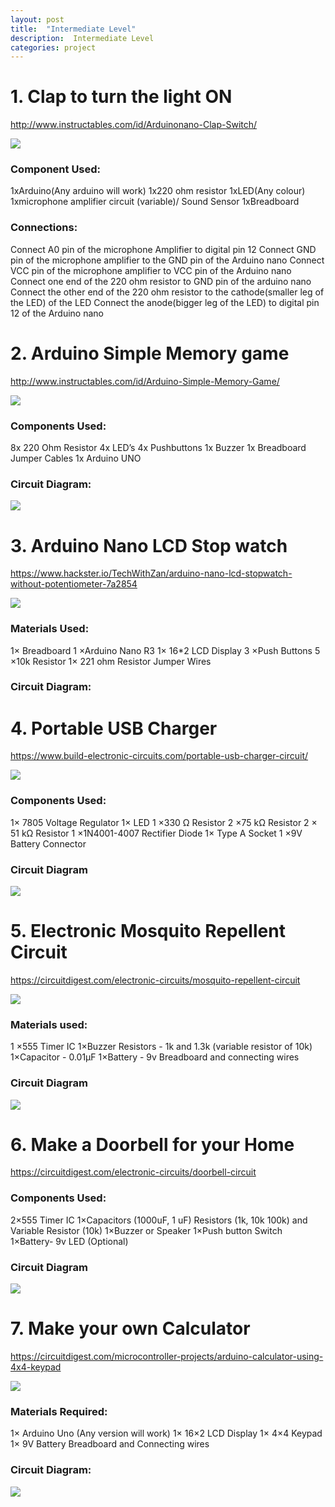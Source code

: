 ```yaml
---
layout: post
title:  "Intermediate Level"
description:  Intermediate Level
categories: project
---
```





# 1. Clap to turn the light ON

http://www.instructables.com/id/Arduinonano-Clap-Switch/

![]({{site.baseurl}}/images/Project/NANO/nano1.png)


### Component Used:
1xArduino(Any arduino will work)
1x220 ohm resistor
1xLED(Any colour)
1xmicrophone amplifier circuit (variable)/ Sound Sensor
1xBreadboard
 
### Connections:
Connect A0 pin of the microphone Amplifier to digital pin 12
Connect GND pin of the microphone amplifier to the GND pin of the Arduino nano
Connect VCC pin of the microphone amplifier to VCC pin of the Arduino nano
Connect one end of the 220 ohm resistor to GND pin of the arduino nano
Connect the other end of the 220 ohm resistor to the cathode(smaller leg of the LED) of the LED
Connect the anode(bigger leg of the LED) to digital pin 12 of the Arduino nano
 



# 2. Arduino Simple Memory game

http://www.instructables.com/id/Arduino-Simple-Memory-Game/

![]({{site.baseurl}}/images/Project/NANO/nano1.png)


### Components Used:
8x 220 Ohm Resistor
4x LED’s
4x Pushbuttons
1x Buzzer
1x Breadboard
Jumper Cables
1x Arduino UNO

### Circuit Diagram:

![]({{site.baseurl}}/images/Project/NANO/nano1.png)



# 3. Arduino  Nano LCD Stop watch
https://www.hackster.io/TechWithZan/arduino-nano-lcd-stopwatch-without-potentiometer-7a2854

![]({{site.baseurl}}/images/Project/NANO/nano1.png)


### Materials Used:
1× Breadboard
1 ×Arduino Nano R3
1× 16*2 LCD Display
3 ×Push Buttons
5 ×10k Resistor
1× 221 ohm Resistor
Jumper Wires  

### Circuit Diagram:


# 4. Portable USB Charger
https://www.build-electronic-circuits.com/portable-usb-charger-circuit/

![]({{site.baseurl}}/images/Project/NANO/nano1.png)


### Components Used:
1× 7805    Voltage Regulator
1× LED
1 ×330 Ω Resistor
2 ×75 kΩ Resistor
2 × 51 kΩ Resistor
1 ×1N4001-4007 Rectifier Diode
1× Type A Socket
1 ×9V Battery Connector

### Circuit Diagram

![]({{site.baseurl}}/images/Project/NANO/nano1.png)






# 5. Electronic Mosquito Repellent Circuit
https://circuitdigest.com/electronic-circuits/mosquito-repellent-circuit

![]({{site.baseurl}}/images/Project/NANO/nano1.png)



### Materials used:
1 ×555 Timer IC
1×Buzzer
Resistors - 1k and 1.3k (variable resistor of 10k)
1×Capacitor - 0.01µF
1×Battery - 9v
Breadboard and connecting wires
 
### Circuit Diagram

![]({{site.baseurl}}/images/Project/NANO/nano1.png)




# 6. Make a Doorbell for your Home
https://circuitdigest.com/electronic-circuits/doorbell-circuit



### Components Used:
2×555 Timer IC 
1×Capacitors (1000uF, 1 uF)
Resistors (1k, 10k 100k) and Variable Resistor (10k)
1×Buzzer or Speaker
1×Push button Switch
1×Battery- 9v
LED (Optional)

### Circuit Diagram

![]({{site.baseurl}}/images/Project/NANO/nano1.png)

 





# 7. Make your own Calculator
https://circuitdigest.com/microcontroller-projects/arduino-calculator-using-4x4-keypad

![]({{site.baseurl}}/images/Project/NANO/nano1.png)


### Materials Required:
1× Arduino Uno (Any version will work)
1× 16×2 LCD Display
1× 4×4 Keypad
1× 9V Battery
Breadboard and Connecting wires

### Circuit Diagram:

![]({{site.baseurl}}/images/Project/NANO/nano1.png)

